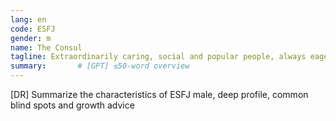 ```yaml
---
lang: en
code: ESFJ
gender: m
name: The Consul
tagline: Extraordinarily caring, social and popular people, always eager to help.
summary:       # [GPT] ≤50-word overview
---
```


[DR] Summarize the characteristics of ESFJ male, deep profile, common blind spots and growth advice

